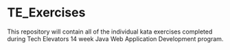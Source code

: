 # TE_Exercises
This repository will contain all of the individual kata exercises completed during Tech Elevators 14 week Java Web Application Development program.